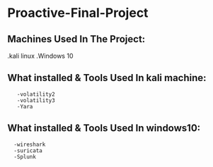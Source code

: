 # Proactive-Final-Project
## Machines Used In The Project:
   .kali linux
   .Windows 10

## What installed & Tools Used In kali machine:
       -volatility2
       -volatility3
       -Yara
## What installed & Tools Used In windows10:
      -wireshark
      -suricata
      -Splunk
